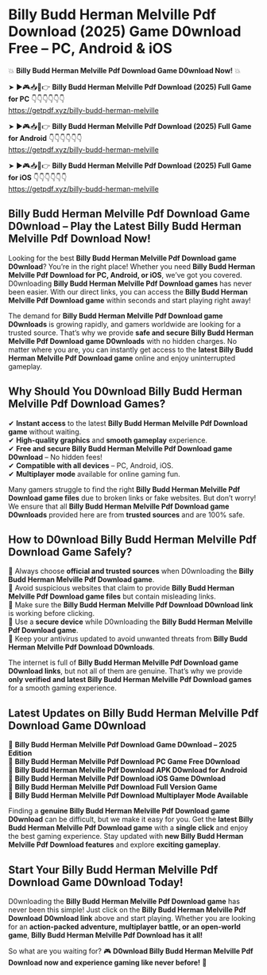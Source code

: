 # Billy Budd Herman Melville Pdf Download (2025) Game D0wnload Free – PC, Android & iOS

💥 **Billy Budd Herman Melville Pdf Download Game D0wnload Now!** 💥  

➤ ►🎮📥📱👉 **Billy Budd Herman Melville Pdf Download (2025) Full Game for PC** 👇👇👇👇👇👇  
https://getpdf.xyz/billy-budd-herman-melville  

➤ ►🎮📥📱👉 **Billy Budd Herman Melville Pdf Download (2025) Full Game for Android** 👇👇👇👇👇👇  
https://getpdf.xyz/billy-budd-herman-melville  

➤ ►🎮📥📱👉 **Billy Budd Herman Melville Pdf Download (2025) Full Game for iOS** 👇👇👇👇👇👇  
https://getpdf.xyz/billy-budd-herman-melville  

## Billy Budd Herman Melville Pdf Download Game D0wnload – Play the Latest Billy Budd Herman Melville Pdf Download Now!

Looking for the best **Billy Budd Herman Melville Pdf Download game D0wnload**? You’re in the right place! Whether you need **Billy Budd Herman Melville Pdf Download for PC, Android, or iOS**, we’ve got you covered. D0wnloading **Billy Budd Herman Melville Pdf Download games** has never been easier. With our direct links, you can access the **Billy Budd Herman Melville Pdf Download game** within seconds and start playing right away!  

The demand for **Billy Budd Herman Melville Pdf Download game D0wnloads** is growing rapidly, and gamers worldwide are looking for a trusted source. That’s why we provide **safe and secure Billy Budd Herman Melville Pdf Download game D0wnloads** with no hidden charges. No matter where you are, you can instantly get access to the **latest Billy Budd Herman Melville Pdf Download game** online and enjoy uninterrupted gameplay.  

## **Why Should You D0wnload Billy Budd Herman Melville Pdf Download Games?**  

✔ **Instant access** to the latest **Billy Budd Herman Melville Pdf Download game** without waiting.  
✔ **High-quality graphics** and **smooth gameplay** experience.  
✔ **Free and secure Billy Budd Herman Melville Pdf Download game D0wnload** – No hidden fees!  
✔ **Compatible with all devices** – PC, Android, iOS.  
✔ **Multiplayer mode** available for online gaming fun.  

Many gamers struggle to find the right **Billy Budd Herman Melville Pdf Download game files** due to broken links or fake websites. But don’t worry! We ensure that all **Billy Budd Herman Melville Pdf Download game D0wnloads** provided here are from **trusted sources** and are 100% safe.  

## **How to D0wnload Billy Budd Herman Melville Pdf Download Game Safely?**  

📌 Always choose **official and trusted sources** when D0wnloading the **Billy Budd Herman Melville Pdf Download game**.  
📌 Avoid suspicious websites that claim to provide **Billy Budd Herman Melville Pdf Download game files** but contain misleading links.  
📌 Make sure the **Billy Budd Herman Melville Pdf Download D0wnload link** is working before clicking.  
📌 Use a **secure device** while D0wnloading the **Billy Budd Herman Melville Pdf Download game**.  
📌 Keep your antivirus updated to avoid unwanted threats from **Billy Budd Herman Melville Pdf Download D0wnloads**.  

The internet is full of **Billy Budd Herman Melville Pdf Download game D0wnload links**, but not all of them are genuine. That’s why we provide **only verified and latest Billy Budd Herman Melville Pdf Download games** for a smooth gaming experience.  

## **Latest Updates on Billy Budd Herman Melville Pdf Download Game D0wnload**  

🔹 **Billy Budd Herman Melville Pdf Download Game D0wnload – 2025 Edition**  
🔹 **Billy Budd Herman Melville Pdf Download PC Game Free D0wnload**  
🔹 **Billy Budd Herman Melville Pdf Download APK D0wnload for Android**  
🔹 **Billy Budd Herman Melville Pdf Download iOS Game D0wnload**  
🔹 **Billy Budd Herman Melville Pdf Download Full Version Game**  
🔹 **Billy Budd Herman Melville Pdf Download Multiplayer Mode Available**  

Finding a **genuine Billy Budd Herman Melville Pdf Download game D0wnload** can be difficult, but we make it easy for you. Get the **latest Billy Budd Herman Melville Pdf Download game** with a **single click** and enjoy the best gaming experience. Stay updated with **new Billy Budd Herman Melville Pdf Download features** and explore **exciting gameplay**.  

## **Start Your Billy Budd Herman Melville Pdf Download Game D0wnload Today!**  

D0wnloading the **Billy Budd Herman Melville Pdf Download game** has never been this simple! Just click on the **Billy Budd Herman Melville Pdf Download D0wnload link** above and start playing. Whether you are looking for an **action-packed adventure, multiplayer battle, or an open-world game**, **Billy Budd Herman Melville Pdf Download has it all!**  

So what are you waiting for? 🎮 **D0wnload Billy Budd Herman Melville Pdf Download now and experience gaming like never before!** 🚀  